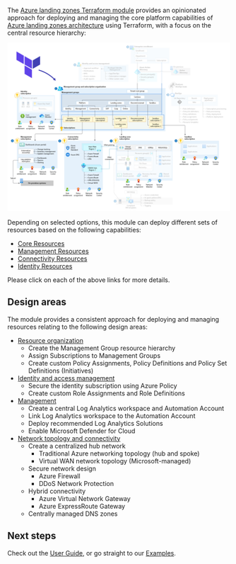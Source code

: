 <!-- markdownlint-disable first-line-heading first-line-h1 -->
The [Azure landing zones Terraform module][alz_tf_registry] provides an opinionated approach for deploying and managing the core platform capabilities of [Azure landing zones architecture][alz_architecture] using Terraform, with a focus on the central resource hierarchy:

![Azure landing zone conceptual architecture][alz_tf_overview]

Depending on selected options, this module can deploy different sets of resources based on the following capabilities:

- [Core Resources][wiki_core_resources]
- [Management Resources][wiki_management_resources]
- [Connectivity Resources][wiki_connectivity_resources]
- [Identity Resources][wiki_identity_resources]

Please click on each of the above links for more details.

## Design areas

The module provides a consistent approach for deploying and managing resources relating to the following design areas:

- [Resource organization][alz_hierarchy]
  - Create the Management Group resource hierarchy
  - Assign Subscriptions to Management Groups
  - Create custom Policy Assignments, Policy Definitions and Policy Set Definitions (Initiatives)
- [Identity and access management][alz_identity]
  - Secure the identity subscription using Azure Policy
  - Create custom Role Assignments and Role Definitions
- [Management][alz_management]
  - Create a central Log Analytics workspace and Automation Account
  - Link Log Analytics workspace to the Automation Account
  - Deploy recommended Log Analytics Solutions
  - Enable Microsoft Defender for Cloud
- [Network topology and connectivity][alz_connectivity]
  - Create a centralized hub network
    - Traditional Azure networking topology (hub and spoke)
    - Virtual WAN network topology (Microsoft-managed)
  - Secure network design
    - Azure Firewall
    - DDoS Network Protection
  - Hybrid connectivity
    - Azure Virtual Network Gateway
    - Azure ExpressRoute Gateway
  - Centrally managed DNS zones

## Next steps

Check out the [User Guide](User-Guide), or go straight to our [Examples](Examples).

 [//]: # (*****************************)
 [//]: # (INSERT IMAGE REFERENCES BELOW)
 [//]: # (*****************************)

[alz_tf_overview]: media/alz-tf-module-overview.png "A conceptual architecture diagram highlighting the design areas covered by the Azure landing zones Terraform module."

 [//]: # (************************)
 [//]: # (INSERT LINK LABELS BELOW)
 [//]: # (************************)

[alz_tf_registry]:  https://registry.terraform.io/modules/Azure/caf-enterprise-scale/azurerm/latest "Terraform Registry: Azure landing zones Terraform module"
[alz_architecture]: https://learn.microsoft.com/azure/cloud-adoption-framework/ready/landing-zone#azure-landing-zone-conceptual-architecture
[alz_hierarchy]:    https://learn.microsoft.com/azure/cloud-adoption-framework/ready/landing-zone/design-area/resource-org
[alz_management]:   https://learn.microsoft.com/azure/cloud-adoption-framework/ready/landing-zone/design-area/management
[alz_connectivity]: https://learn.microsoft.com/azure/cloud-adoption-framework/ready/landing-zone/design-area/network-topology-and-connectivity
[alz_identity]:     https://learn.microsoft.com/azure/cloud-adoption-framework/ready/landing-zone/design-area/identity-access

[wiki_core_resources]:         %5BUser-Guide%5D-Core-Resources "Wiki - Core Resources"
[wiki_management_resources]:   %5BUser-Guide%5D-Management-Resources "Wiki - Management Resources"
[wiki_connectivity_resources]: %5BUser-Guide%5D-Connectivity-Resources "Wiki - Connectivity Resources"
[wiki_identity_resources]:     %5BUser-Guide%5D-Identity-Resources "Wiki - Identity Resources"
